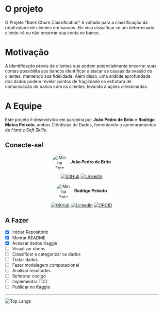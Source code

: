 # O projeto
O Projeto "Bank Churn Classification" é voltado para a classificação da rotatividade de clientes em bancos. Ele visa classificar se um determinado cliente irá ou não encerrar sua conta no banco.

# Motivação
A identificação previa de clientes que podem potencialmente encerrar suas contas possibilita aos bancos identificar e atacar as causas da evasão de clientes, mantendo sua fidelidade. Além disso, uma análide aprofundada dos dados podem revelar pontos de fragilidade na estrutura de comunicação do banco com os clientes, levando a ações direcionadas.

# A Equipe
Este projeto é desevolvido em parceiria por **João Pedro de Brito** e **Rodrigo Matos Peixoto**, ambos Ciêntistas de Dados, fomentando o aprimoramentos de *Hard* e _Soft Skills_.

## Conecte-se!
<div align="center">
<div align="center" style="display: flex; align-items: center; justify-content: center; gap: 10px;">
  <img src="https://avatars.githubusercontent.com/u/202551655?v=4" alt="Minha Foto" width="50" style="border-radius: 50%;">
  <p><strong>João Pedro de Brito</strong></p>
</div>

[![GitHub](https://img.shields.io/badge/GitHub-100000?style=for-the-badge&logo=github&logoColor=white)](https://github.com/jotta-pe)
[![LinkedIn](https://img.shields.io/badge/LinkedIn-000?style=for-the-badge&logo=linkedin&logoColor=white)](https://www.linkedin.com/in/jpbmsilva)


<div align="center" style="display: flex; align-items: center; justify-content: center; gap: 10px;">
  <img src="https://avatars.githubusercontent.com/u/58482589?v=4" alt="Minha Foto" width="50" style="border-radius: 50%;">
  <p><strong>Rodrigo Peixoto</strong></p>
</div>

[![GitHub](https://img.shields.io/badge/GitHub-100000?style=for-the-badge&logo=github&logoColor=white)](https://github.com/Digu62)
[![LinkedIn](https://img.shields.io/badge/LinkedIn-000?style=for-the-badge&logo=linkedin&logoColor=white)](https://www.linkedin.com/in/rodrigo-peixoto-9ab24415b)
[![ORCID](https://img.shields.io/badge/orcid-000?style=for-the-badge&logo=orcid&logoColor=white)](https://orcid.org/0000-0001-6405-1593)
</div>

## A Fazer
- [x] Iniciar Repositório
- [x] Montar README
- [x] Acessar dados Kaggle
- [ ] Visualizar dados
- [ ] Classificar e categorizar os dados
- [ ] Tratar dados
- [ ] Fazer modelagem computacional
- [ ] Analisar resultados
- [ ] Refatorar codigo
- [ ] Implementar TDD
- [ ] Publicar no Kaggle

---


![Top Langs](https://github-readme-stats.vercel.app/api/top-langs/?username=jotta-pe&repo=bank-churn-classification&layout=compact&bg_color=000&border_color=30A3DC&title_color=E94D5F&text_color=FFF)
